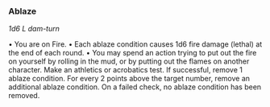 ### Ablaze

_1d6 L dam-turn_

•        You are on Fire.
•        Each ablaze condition causes 1d6 fire damage (lethal) at the end of each round.
•        You may spend an action trying to put out the fire on yourself by rolling in the mud, or by putting out the flames on another character. Make an athletics or acrobatics test. If successful, remove 1 ablaze condition. For every 2 points above the target number, remove an additional ablaze condition. On a failed check, no ablaze condition has been removed.